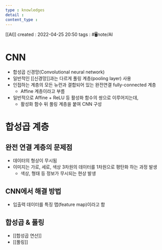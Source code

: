 ```yaml
---
type : knowledges
detail : 
content_type :
---
```


[[AI]]
created : 2022-04-25 20:50
tags : #🖥️note/AI

# CNN
- 합성곱 신경망(Convolutional neural network)
- 일반적인 [[신경망]]과는 다르게 풀링 계층(pooling layer) 사용
- 인접하는 계층의 모든 뉴런과 결합되어 있는 완전연결 fully-connected 계층
	- Affine 계층이라고 부름
- 일반적으로 Affine + ReLU 등 활성화 함수의 쌍으로 이루어지는데,
	- 활성화 함수 뒤 풀링 계층을 붙여 CNN 구성

# 합성곱 계층

## 완전 연결 계층의 문제점
- 데이터의 형상이 무시됨
- 이미지는 가로, 세로, 색상 3차원의 데이터를 1차원으로 평탄화 하는 과정 발생
	- 색상, 형태 등 정보가 무시되는 현상 발생

## CNN에서 해결 방법
- 입출력 데이터를 특징 맵(feature map)이라고 함

## 합성곱 & 풀링
- [[합성곱 연산]]
- [[풀링]]

